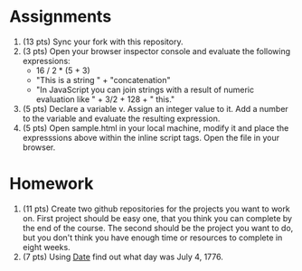 Assignments
===========
1. (13 pts) Sync your fork with this repository.
2. (3 pts) Open your browser inspector console and evaluate the following expressions:
    - 16 / 2 * (5 + 3)
    - "This is a string " + "concatenation"
    - "In JavaScript you can join strings with a result of numeric evaluation like " + 3/2 + 128 + " this."
3. (5 pts) Declare a variable v. Assign an integer value to it. Add a number to the variable and evaluate the resulting expression.
4. (5 pts) Open sample.html in your local machine, modify it and place the expresssions above within the inline script tags. Open the file in your browser.

Homework
========
1. (11 pts) Create two github repositories for the projects you want to work on. First project should be easy one, that you think you can complete by the end of the course. The second should be the project you want to do, but you don't think you have enough time or resources to complete in eight weeks.
2. (7 pts) Using [Date](https://developer.mozilla.org/en-US/docs/Web/JavaScript/Reference/Global_Objects/Date) find out what day was July 4, 1776.